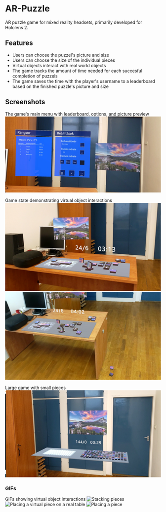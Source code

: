 # AR-Puzzle
AR puzzle game for mixed reality headsets, primarily developed for Hololens 2.

## Features
- Users can choose the puzzel's picture and size
- Users can choose the size of the individual pieces
- Virtual objects interact with real world objects
- The game tracks the amount of time needed for each succesful completion of puzzels
- The game saves the time with the player's username to a leaderboard based on the finished puzzle's picture and size

## Screenshots
The game's main menu with leaderboard, options, and picture preview
![Game's main menu](Screenshots/menu.png)

Game state demonstrating virtual object interactions
![Mid game screenshot1](Screenshots/pz.png)
![Mid game screenshot2](Screenshots/pz2.png)

Large game with small pieces
![Large game in the middle of the room](Screenshots/pz3.png)

### GIFs
GIFs showing virtual object interactions
![Stacking pieces](Screenshots/gif2.png)
![Placing a virtual piece on a real table](Screenshots/gif3.png)
![Placing a piece](Screenshots/gif4.png)
